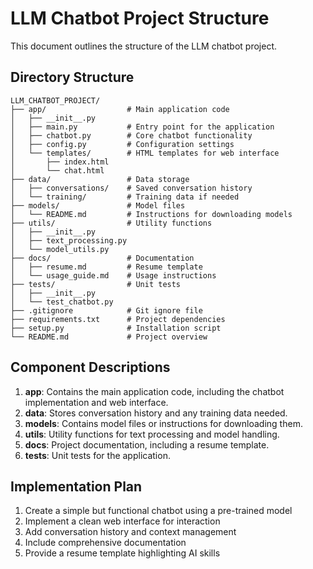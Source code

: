 # LLM Chatbot Project Structure

This document outlines the structure of the LLM chatbot project.

## Directory Structure

```
LLM_CHATBOT_PROJECT/
├── app/                  # Main application code
│   ├── __init__.py
│   ├── main.py           # Entry point for the application
│   ├── chatbot.py        # Core chatbot functionality
│   ├── config.py         # Configuration settings
│   └── templates/        # HTML templates for web interface
│       ├── index.html
│       └── chat.html
├── data/                 # Data storage
│   ├── conversations/    # Saved conversation history
│   └── training/         # Training data if needed
├── models/               # Model files
│   └── README.md         # Instructions for downloading models
├── utils/                # Utility functions
│   ├── __init__.py
│   ├── text_processing.py
│   └── model_utils.py
├── docs/                 # Documentation
│   ├── resume.md         # Resume template
│   └── usage_guide.md    # Usage instructions
├── tests/                # Unit tests
│   ├── __init__.py
│   └── test_chatbot.py
├── .gitignore            # Git ignore file
├── requirements.txt      # Project dependencies
├── setup.py              # Installation script
└── README.md             # Project overview
```

## Component Descriptions

1. **app**: Contains the main application code, including the chatbot implementation and web interface.
2. **data**: Stores conversation history and any training data needed.
3. **models**: Contains model files or instructions for downloading them.
4. **utils**: Utility functions for text processing and model handling.
5. **docs**: Project documentation, including a resume template.
6. **tests**: Unit tests for the application.

## Implementation Plan

1. Create a simple but functional chatbot using a pre-trained model
2. Implement a clean web interface for interaction
3. Add conversation history and context management
4. Include comprehensive documentation
5. Provide a resume template highlighting AI skills
